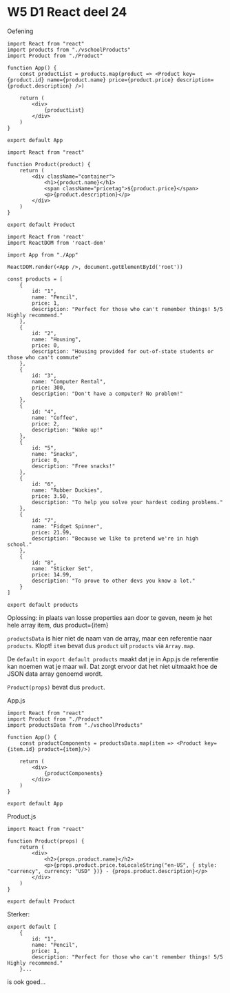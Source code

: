 # W5 D1 React deel 24
Oefening

```
import React from "react"
import products from "./vschoolProducts"
import Product from "./Product"

function App() {
    const productList = products.map(product => <Product key={product.id} name={product.name} price={product.price} description={product.description} />)
    
    return (
        <div>
            {productList}            
        </div>
    )
}

export default App
```

```
import React from "react"

function Product(product) {
    return (
        <div className="container">
            <h1>{product.name}</h1>
            <span className="pricetag">${product.price}</span>
            <p>{product.description}</p>           
        </div>
    )
}

export default Product
```

```
import React from 'react'
import ReactDOM from 'react-dom'

import App from "./App"

ReactDOM.render(<App />, document.getElementById('root'))
```

```
const products = [
    {
        id: "1",
        name: "Pencil",
        price: 1,
        description: "Perfect for those who can't remember things! 5/5 Highly recommend."
    },
    {
        id: "2",
        name: "Housing",
        price: 0,
        description: "Housing provided for out-of-state students or those who can't commute"
    },
    {
        id: "3",
        name: "Computer Rental",
        price: 300,
        description: "Don't have a computer? No problem!"
    },
    {
        id: "4",
        name: "Coffee",
        price: 2,
        description: "Wake up!"
    },
    {
        id: "5",
        name: "Snacks",
        price: 0,
        description: "Free snacks!"
    },
    {
        id: "6",
        name: "Rubber Duckies",
        price: 3.50,
        description: "To help you solve your hardest coding problems."
    },
    {
        id: "7",
        name: "Fidget Spinner",
        price: 21.99,
        description: "Because we like to pretend we're in high school."
    },
    {
        id: "8",
        name: "Sticker Set",
        price: 14.99,
        description: "To prove to other devs you know a lot."
    }
]

export default products
```

Oplossing: in plaats van losse properties aan <Product /> door te geven, neem je het hele array item, dus product={item}

`productsData` is hier niet de naam van de array, maar een referentie naar `products`. Klopt! `item` bevat dus `product` uit `products` via `Array.map`.

De `default` in `export default products` maakt dat je in App.js de referentie kan noemen wat je maar wil. Dat zorgt ervoor dat het niet uitmaakt hoe de JSON data array genoemd wordt.

`Product(props)` bevat dus `product`.

App.js

```
import React from "react"
import Product from "./Product"
import productsData from "./vschoolProducts"

function App() {
    const productComponents = productsData.map(item => <Product key={item.id} product={item}/>)
    
    return (
        <div>
            {productComponents}
        </div>
    )
}

export default App
```

Product.js

```
import React from "react"

function Product(props) {
    return (
        <div>
            <h2>{props.product.name}</h2>
            <p>{props.product.price.toLocaleString("en-US", { style: "currency", currency: "USD" })} - {props.product.description}</p>
        </div>
    )
}

export default Product
```

Sterker:

```
export default [
    {
        id: "1",
        name: "Pencil",
        price: 1,
        description: "Perfect for those who can't remember things! 5/5 Highly recommend."
    }...
```

is ook goed...
